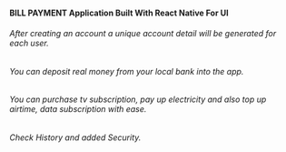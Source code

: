 #### BILL PAYMENT Application Built With React Native For UI


###### After creating an account a unique account detail will be generated for each user.
###### You can deposit real money from your local bank into the app.
###### You can purchase tv subscription, pay up electricity and also top up airtime, data subscription with ease.
###### Check History and added Security.